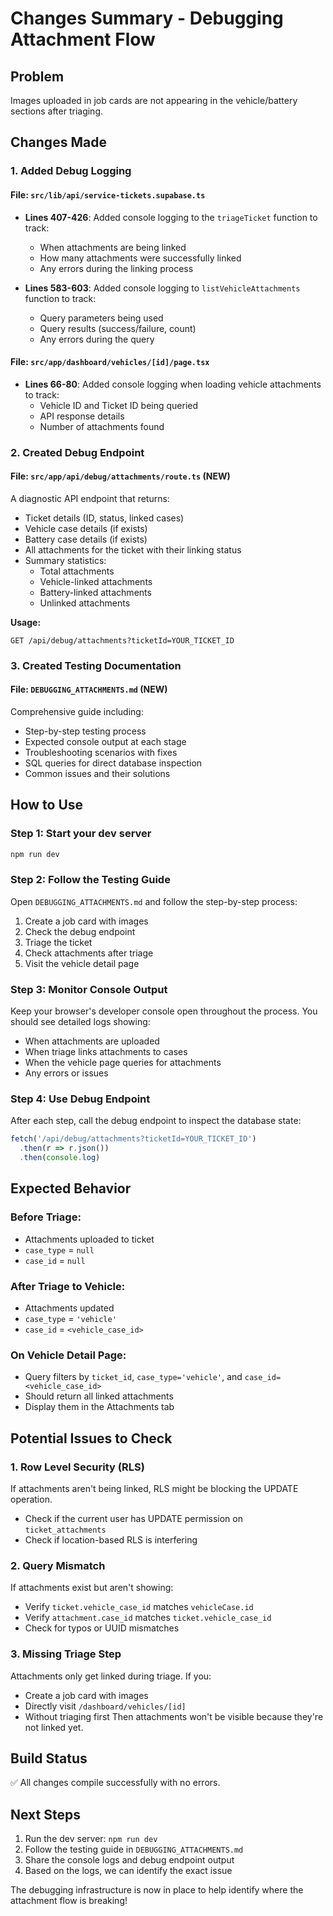 # Changes Summary - Debugging Attachment Flow

## Problem
Images uploaded in job cards are not appearing in the vehicle/battery sections after triaging.

## Changes Made

### 1. Added Debug Logging

#### File: `src/lib/api/service-tickets.supabase.ts`
- **Lines 407-426**: Added console logging to the `triageTicket` function to track:
  - When attachments are being linked
  - How many attachments were successfully linked
  - Any errors during the linking process

- **Lines 583-603**: Added console logging to `listVehicleAttachments` function to track:
  - Query parameters being used
  - Query results (success/failure, count)
  - Any errors during the query

#### File: `src/app/dashboard/vehicles/[id]/page.tsx`
- **Lines 66-80**: Added console logging when loading vehicle attachments to track:
  - Vehicle ID and Ticket ID being queried
  - API response details
  - Number of attachments found

### 2. Created Debug Endpoint

#### File: `src/app/api/debug/attachments/route.ts` (NEW)
A diagnostic API endpoint that returns:
- Ticket details (ID, status, linked cases)
- Vehicle case details (if exists)
- Battery case details (if exists)
- All attachments for the ticket with their linking status
- Summary statistics:
  - Total attachments
  - Vehicle-linked attachments
  - Battery-linked attachments
  - Unlinked attachments

**Usage:**
```
GET /api/debug/attachments?ticketId=YOUR_TICKET_ID
```

### 3. Created Testing Documentation

#### File: `DEBUGGING_ATTACHMENTS.md` (NEW)
Comprehensive guide including:
- Step-by-step testing process
- Expected console output at each stage
- Troubleshooting scenarios with fixes
- SQL queries for direct database inspection
- Common issues and their solutions

## How to Use

### Step 1: Start your dev server
```bash
npm run dev
```

### Step 2: Follow the Testing Guide
Open `DEBUGGING_ATTACHMENTS.md` and follow the step-by-step process:
1. Create a job card with images
2. Check the debug endpoint
3. Triage the ticket
4. Check attachments after triage
5. Visit the vehicle detail page

### Step 3: Monitor Console Output
Keep your browser's developer console open throughout the process. You should see detailed logs showing:
- When attachments are uploaded
- When triage links attachments to cases
- When the vehicle page queries for attachments
- Any errors or issues

### Step 4: Use Debug Endpoint
After each step, call the debug endpoint to inspect the database state:
```javascript
fetch('/api/debug/attachments?ticketId=YOUR_TICKET_ID')
  .then(r => r.json())
  .then(console.log)
```

## Expected Behavior

### Before Triage:
- Attachments uploaded to ticket
- `case_type` = `null`
- `case_id` = `null`

### After Triage to Vehicle:
- Attachments updated
- `case_type` = `'vehicle'`
- `case_id` = `<vehicle_case_id>`

### On Vehicle Detail Page:
- Query filters by `ticket_id`, `case_type='vehicle'`, and `case_id=<vehicle_case_id>`
- Should return all linked attachments
- Display them in the Attachments tab

## Potential Issues to Check

### 1. Row Level Security (RLS)
If attachments aren't being linked, RLS might be blocking the UPDATE operation.
- Check if the current user has UPDATE permission on `ticket_attachments`
- Check if location-based RLS is interfering

### 2. Query Mismatch
If attachments exist but aren't showing:
- Verify `ticket.vehicle_case_id` matches `vehicleCase.id`
- Verify `attachment.case_id` matches `ticket.vehicle_case_id`
- Check for typos or UUID mismatches

### 3. Missing Triage Step
Attachments only get linked during triage. If you:
- Create a job card with images
- Directly visit `/dashboard/vehicles/[id]`
- Without triaging first
Then attachments won't be visible because they're not linked yet.

## Build Status
✅ All changes compile successfully with no errors.

## Next Steps

1. Run the dev server: `npm run dev`
2. Follow the testing guide in `DEBUGGING_ATTACHMENTS.md`
3. Share the console logs and debug endpoint output
4. Based on the logs, we can identify the exact issue

The debugging infrastructure is now in place to help identify where the attachment flow is breaking!

